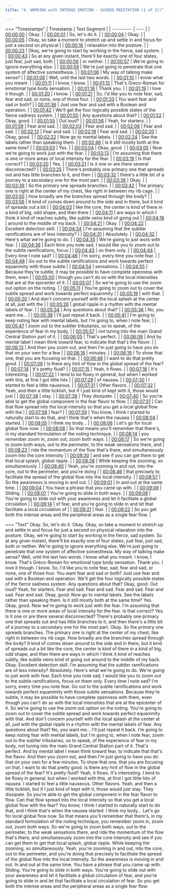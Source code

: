 ```yaml
---
title: "4. WORKING with INTENSE EMOTION - GUIDED MEDITATION (1 of 2))"

---
```

=== "Timestamps"
    | Timestamp | Text Segment |
    | ---------- | ----  |
    | [00:00:00](https://www.youtube.com/watch?v=5SIp547qQGQ&t=0) |  Okay. |
    | [00:00:01](https://www.youtube.com/watch?v=5SIp547qQGQ&t=1) |  So, let's do it. |
    | [00:00:04](https://www.youtube.com/watch?v=5SIp547qQGQ&t=4) |  Okay. |
    | [00:00:05](https://www.youtube.com/watch?v=5SIp547qQGQ&t=5) |  Okay, so take a moment to stretch up and settle in and focus for just a second on physical |
    | [00:00:16](https://www.youtube.com/watch?v=5SIp547qQGQ&t=16) |  relaxation into the posture. |
    | [00:00:23](https://www.youtube.com/watch?v=5SIp547qQGQ&t=23) |  Okay, we're going to start by working in the fierce, sad system. |
    | [00:00:43](https://www.youtube.com/watch?v=5SIp547qQGQ&t=43) |  So at any given instant, there'll be exactly one of four states, just fear, just sad, both |
    | [00:00:56](https://www.youtube.com/watch?v=5SIp547qQGQ&t=56) |  or neither. |
    | [00:00:57](https://www.youtube.com/watch?v=5SIp547qQGQ&t=57) |  We're going to ignore everything else. |
    | [00:00:59](https://www.youtube.com/watch?v=5SIp547qQGQ&t=59) |  We're just going to penetrate that one system of affective somesthesia. |
    | [00:01:06](https://www.youtube.com/watch?v=5SIp547qQGQ&t=66) |  My way of talking make sense? |
    | [00:01:08](https://www.youtube.com/watch?v=5SIp547qQGQ&t=68) |  Well, until the last two words. |
    | [00:01:10](https://www.youtube.com/watch?v=5SIp547qQGQ&t=70) |  I know what you meant. |
    | [00:01:11](https://www.youtube.com/watch?v=5SIp547qQGQ&t=71) |  I know, I know. |
    | [00:01:12](https://www.youtube.com/watch?v=5SIp547qQGQ&t=72) |  That's Greco-Roman for emotional type body sensation. |
    | [00:01:18](https://www.youtube.com/watch?v=5SIp547qQGQ&t=78) |  Thank you. |
    | [00:01:19](https://www.youtube.com/watch?v=5SIp547qQGQ&t=79) |  I love it though. |
    | [00:01:20](https://www.youtube.com/watch?v=5SIp547qQGQ&t=80) |  I know. |
    | [00:01:21](https://www.youtube.com/watch?v=5SIp547qQGQ&t=81) |  So, I'd like you to note fear, sad, fear and sad, or none, one of those four. |
    | [00:01:33](https://www.youtube.com/watch?v=5SIp547qQGQ&t=93) |  You want fear and sad or both? |
    | [00:01:36](https://www.youtube.com/watch?v=5SIp547qQGQ&t=96) |  Just use fear and sad with a Boolean and operation. |
    | [00:01:42](https://www.youtube.com/watch?v=5SIp547qQGQ&t=102) |  We'll get the four logically possible states of the fierce sadness system. |
    | [00:01:50](https://www.youtube.com/watch?v=5SIp547qQGQ&t=110) |  Any questions about that? |
    | [00:01:52](https://www.youtube.com/watch?v=5SIp547qQGQ&t=112) |  Okay, good. |
    | [00:01:55](https://www.youtube.com/watch?v=5SIp547qQGQ&t=115) |  Out loud? |
    | [00:01:56](https://www.youtube.com/watch?v=5SIp547qQGQ&t=116) |  Yeah, for starters. |
    | [00:01:59](https://www.youtube.com/watch?v=5SIp547qQGQ&t=119) |  Fear and sad. |
    | [00:02:03](https://www.youtube.com/watch?v=5SIp547qQGQ&t=123) |  Fear and sad. |
    | [00:02:08](https://www.youtube.com/watch?v=5SIp547qQGQ&t=128) |  Fear and sad. |
    | [00:02:13](https://www.youtube.com/watch?v=5SIp547qQGQ&t=133) |  Fear and sad. |
    | [00:02:19](https://www.youtube.com/watch?v=5SIp547qQGQ&t=139) |  Fear and sad. |
    | [00:02:20](https://www.youtube.com/watch?v=5SIp547qQGQ&t=140) |  Okay, good. |
    | [00:02:22](https://www.youtube.com/watch?v=5SIp547qQGQ&t=142) |  Now go to mental labels. |
    | [00:02:24](https://www.youtube.com/watch?v=5SIp547qQGQ&t=144) |  See the labels rather than speaking them. |
    | [00:02:46](https://www.youtube.com/watch?v=5SIp547qQGQ&t=166) |  Is it still mostly both at the same time? |
    | [00:03:03](https://www.youtube.com/watch?v=5SIp547qQGQ&t=183) |  Yes. |
    | [00:03:04](https://www.youtube.com/watch?v=5SIp547qQGQ&t=184) |  Okay, good. |
    | [00:03:05](https://www.youtube.com/watch?v=5SIp547qQGQ&t=185) |  Now we're going to work just with the fear. |
    | [00:03:13](https://www.youtube.com/watch?v=5SIp547qQGQ&t=193) |  I'm assuming that there is one or more areas of local intensity for the fear. |
    | [00:03:19](https://www.youtube.com/watch?v=5SIp547qQGQ&t=199) |  Is that correct? |
    | [00:03:20](https://www.youtube.com/watch?v=5SIp547qQGQ&t=200) |  Yes. |
    | [00:03:21](https://www.youtube.com/watch?v=5SIp547qQGQ&t=201) |  Is it one or are there several disconnected? |
    | [00:03:25](https://www.youtube.com/watch?v=5SIp547qQGQ&t=205) |  There's probably one primary one that spreads out and has little branches to it, and then |
    | [00:03:32](https://www.youtube.com/watch?v=5SIp547qQGQ&t=212) |  there's a little bit of a journey to a secondary one for the most part. |
    | [00:03:38](https://www.youtube.com/watch?v=5SIp547qQGQ&t=218) |  Okay. |
    | [00:03:39](https://www.youtube.com/watch?v=5SIp547qQGQ&t=219) |  So the primary one spreads branches. |
    | [00:03:42](https://www.youtube.com/watch?v=5SIp547qQGQ&t=222) |  The primary one is right at the center of my chest, like right in between my rib cage. |
    | [00:03:50](https://www.youtube.com/watch?v=5SIp547qQGQ&t=230) |  How broadly are the branches spread through the body? |
    | [00:03:56](https://www.youtube.com/watch?v=5SIp547qQGQ&t=236) |  It kind of comes down around to the side and in there, but it kind of spreads out a bit |
    | [00:04:03](https://www.youtube.com/watch?v=5SIp547qQGQ&t=243) |  like the core, the center is kind of there in a kind of big, odd shape, and then there |
    | [00:04:11](https://www.youtube.com/watch?v=5SIp547qQGQ&t=251) |  are ways in which I think it kind of reaches subtly, like subtle veins kind of going out |
    | [00:04:18](https://www.youtube.com/watch?v=5SIp547qQGQ&t=258) |  around to the middle of my back. |
    | [00:04:21](https://www.youtube.com/watch?v=5SIp547qQGQ&t=261) |  Okay. |
    | [00:04:22](https://www.youtube.com/watch?v=5SIp547qQGQ&t=262) |  Excellent detection skill. |
    | [00:04:24](https://www.youtube.com/watch?v=5SIp547qQGQ&t=264) |  I'm assuming that the subtler ramifications are of less intensity? |
    | [00:04:31](https://www.youtube.com/watch?v=5SIp547qQGQ&t=271) |  Absolutely. |
    | [00:04:32](https://www.youtube.com/watch?v=5SIp547qQGQ&t=272) |  Here's what we're going to do. |
    | [00:04:35](https://www.youtube.com/watch?v=5SIp547qQGQ&t=275) |  We're going to just work with fear. |
    | [00:04:36](https://www.youtube.com/watch?v=5SIp547qQGQ&t=276) |  Each time you note sad, I would like you to zoom out to the subtle ramifications, focus |
    | [00:04:43](https://www.youtube.com/watch?v=5SIp547qQGQ&t=283) |  on them only. |
    | [00:04:44](https://www.youtube.com/watch?v=5SIp547qQGQ&t=284) |  Every time I note sad? |
    | [00:04:46](https://www.youtube.com/watch?v=5SIp547qQGQ&t=286) |  I'm sorry, every time you note fear. |
    | [00:04:48](https://www.youtube.com/watch?v=5SIp547qQGQ&t=288) |  Go out to the subtle ramifications and work towards perfect equanimity with those subtle |
    | [00:04:54](https://www.youtube.com/watch?v=5SIp547qQGQ&t=294) |  sensations. |
    | [00:04:55](https://www.youtube.com/watch?v=5SIp547qQGQ&t=295) |  Because they're subtle, it may be possible to have complete openness with them, even |
    | [00:05:00](https://www.youtube.com/watch?v=5SIp547qQGQ&t=300) |  though you can't do so with the local intensities that are at the epicenter of it. |
    | [00:05:07](https://www.youtube.com/watch?v=5SIp547qQGQ&t=307) |  So we're going to use the zoom out option on the noting. |
    | [00:05:11](https://www.youtube.com/watch?v=5SIp547qQGQ&t=311) |  You're going to zoom out to cover the subtle spread and work towards perfect equanimity |
    | [00:05:19](https://www.youtube.com/watch?v=5SIp547qQGQ&t=319) |  with that. |
    | [00:05:20](https://www.youtube.com/watch?v=5SIp547qQGQ&t=320) |  And don't concern yourself with the local splash at the center at all, just with the |
    | [00:05:26](https://www.youtube.com/watch?v=5SIp547qQGQ&t=326) |  global ripple in a rhythm with the mental labels of fear. |
    | [00:05:34](https://www.youtube.com/watch?v=5SIp547qQGQ&t=334) |  Any questions about that? |
    | [00:05:36](https://www.youtube.com/watch?v=5SIp547qQGQ&t=336) |  No, you want me... |
    | [00:05:38](https://www.youtube.com/watch?v=5SIp547qQGQ&t=338) |  I'll just repeat it back. |
    | [00:05:41](https://www.youtube.com/watch?v=5SIp547qQGQ&t=341) |  I'm going to keep noting fear with mental labels, but I'm going to, when I note fear, |
    | [00:05:47](https://www.youtube.com/watch?v=5SIp547qQGQ&t=347) |  zoom out to the subtler tributaries, so to speak, of the experience of fear in my body, |
    | [00:05:57](https://www.youtube.com/watch?v=5SIp547qQGQ&t=357) |  not tuning into the main Grand Central Station part of it. |
    | [00:06:05](https://www.youtube.com/watch?v=5SIp547qQGQ&t=365) |  That's perfect. |
    | [00:06:06](https://www.youtube.com/watch?v=5SIp547qQGQ&t=366) |  And by mental label I mean think toward fear, to indicate that that's the flavor. |
    | [00:06:13](https://www.youtube.com/watch?v=5SIp547qQGQ&t=373) |  And then you zoom out, and then I'm just going to have you do that on your own for a few |
    | [00:06:18](https://www.youtube.com/watch?v=5SIp547qQGQ&t=378) |  minutes. |
    | [00:06:19](https://www.youtube.com/watch?v=5SIp547qQGQ&t=379) |  To show that one, that you are focusing on that. |
    | [00:06:48](https://www.youtube.com/watch?v=5SIp547qQGQ&t=408) |  I want to do that pretty good. |
    | [00:07:06](https://www.youtube.com/watch?v=5SIp547qQGQ&t=426) |  Is there any hint of flow in the global spread of the fear? |
    | [00:07:14](https://www.youtube.com/watch?v=5SIp547qQGQ&t=434) |  It's pretty fluid? |
    | [00:07:15](https://www.youtube.com/watch?v=5SIp547qQGQ&t=435) |  Yeah, it flows. |
    | [00:07:18](https://www.youtube.com/watch?v=5SIp547qQGQ&t=438) |  It's interesting. |
    | [00:07:22](https://www.youtube.com/watch?v=5SIp547qQGQ&t=442) |  I tend to be flowy in general, but when I worked with this, at first I got little hits |
    | [00:07:29](https://www.youtube.com/watch?v=5SIp547qQGQ&t=449) |  of nausea. |
    | [00:07:30](https://www.youtube.com/watch?v=5SIp547qQGQ&t=450) |  I started to feel a little nauseous. |
    | [00:07:31](https://www.youtube.com/watch?v=5SIp547qQGQ&t=451) |  Other flavors. |
    | [00:07:32](https://www.youtube.com/watch?v=5SIp547qQGQ&t=452) |  Yeah, and then a little ticklish, but if I just kind of kept with it, those would just |
    | [00:07:38](https://www.youtube.com/watch?v=5SIp547qQGQ&t=458) |  stay. |
    | [00:07:39](https://www.youtube.com/watch?v=5SIp547qQGQ&t=459) |  They dissipate. |
    | [00:07:40](https://www.youtube.com/watch?v=5SIp547qQGQ&t=460) |  So you're able to get the global component in the fear flavor to flow. |
    | [00:07:51](https://www.youtube.com/watch?v=5SIp547qQGQ&t=471) |  Can that flow spread into the local intensity so that you get a local global flow with the |
    | [00:07:58](https://www.youtube.com/watch?v=5SIp547qQGQ&t=478) |  fear? |
    | [00:07:59](https://www.youtube.com/watch?v=5SIp547qQGQ&t=479) |  You know, I think I started to naturally start to do that, and I think that's when the nausea |
    | [00:08:04](https://www.youtube.com/watch?v=5SIp547qQGQ&t=484) |  started. |
    | [00:08:05](https://www.youtube.com/watch?v=5SIp547qQGQ&t=485) |  I think my body... |
    | [00:08:06](https://www.youtube.com/watch?v=5SIp547qQGQ&t=486) |  Let's go for local global flow now. |
    | [00:08:08](https://www.youtube.com/watch?v=5SIp547qQGQ&t=488) |  So that means you'll remember that there's, in my standard formulation of the noting technique, |
    | [00:08:14](https://www.youtube.com/watch?v=5SIp547qQGQ&t=494) |  you remember zoom in, zoom out, zoom both ways. |
    | [00:08:17](https://www.youtube.com/watch?v=5SIp547qQGQ&t=497) |  So we're going to zoom both ways, out to the perimeter, to the weak sensations there, and |
    | [00:08:23](https://www.youtube.com/watch?v=5SIp547qQGQ&t=503) |  ride the momentum of the flow that's there, and simultaneously zoom into the core intensity |
    | [00:08:30](https://www.youtube.com/watch?v=5SIp547qQGQ&t=510) |  and see if you can get them to get that local splash, global ripple. |
    | [00:08:38](https://www.youtube.com/watch?v=5SIp547qQGQ&t=518) |  While keeping the zooming, so simultaneously. |
    | [00:08:40](https://www.youtube.com/watch?v=5SIp547qQGQ&t=520) |  Yeah, you're zooming in and out, into the core, out to the perimeter, and you're doing |
    | [00:08:46](https://www.youtube.com/watch?v=5SIp547qQGQ&t=526) |  that precisely to facilitate the spread of the global flow into the local intensity. |
    | [00:08:57](https://www.youtube.com/watch?v=5SIp547qQGQ&t=537) |  So the awareness is moving in and out. |
    | [00:09:01](https://www.youtube.com/watch?v=5SIp547qQGQ&t=541) |  In and out at the same time. |
    | [00:09:04](https://www.youtube.com/watch?v=5SIp547qQGQ&t=544) |  You have a phrase that you came up with. |
    | [00:09:06](https://www.youtube.com/watch?v=5SIp547qQGQ&t=546) |  Sliding. |
    | [00:09:07](https://www.youtube.com/watch?v=5SIp547qQGQ&t=547) |  You're going to slide in both ways. |
    | [00:09:08](https://www.youtube.com/watch?v=5SIp547qQGQ&t=548) |  You're going to slide out with your awareness and let it facilitate a global circulation |
    | [00:09:14](https://www.youtube.com/watch?v=5SIp547qQGQ&t=554) |  of fear, and you're going to slide in and let that facilitate a local circulation of |
    | [00:09:21](https://www.youtube.com/watch?v=5SIp547qQGQ&t=561) |  fear. |
    | [00:09:22](https://www.youtube.com/watch?v=5SIp547qQGQ&t=562) |  So you get both the intense areas and the peripheral areas as a single fear flow. |

=== "Text"
     Okay. So, let's do it. Okay. Okay, so take a moment to stretch up and settle in and focus for just a second on physical relaxation into the posture. Okay, we're going to start by working in the fierce, sad system. So at any given instant, there'll be exactly one of four states, just fear, just sad, both or neither. We're going to ignore everything else. We're just going to penetrate that one system of affective somesthesia. My way of talking make sense? Well, until the last two words. I know what you meant. I know, I know. That's Greco-Roman for emotional type body sensation. Thank you. I love it though. I know. So, I'd like you to note fear, sad, fear and sad, or none, one of those four. You want fear and sad or both? Just use fear and sad with a Boolean and operation. We'll get the four logically possible states of the fierce sadness system. Any questions about that? Okay, good. Out loud? Yeah, for starters. Fear and sad. Fear and sad. Fear and sad. Fear and sad. Fear and sad. Okay, good. Now go to mental labels. See the labels rather than speaking them. Is it still mostly both at the same time? Yes. Okay, good. Now we're going to work just with the fear. I'm assuming that there is one or more areas of local intensity for the fear. Is that correct? Yes. Is it one or are there several disconnected? There's probably one primary one that spreads out and has little branches to it, and then there's a little bit of a journey to a secondary one for the most part. Okay. So the primary one spreads branches. The primary one is right at the center of my chest, like right in between my rib cage. How broadly are the branches spread through the body? It kind of comes down around to the side and in there, but it kind of spreads out a bit like the core, the center is kind of there in a kind of big, odd shape, and then there are ways in which I think it kind of reaches subtly, like subtle veins kind of going out around to the middle of my back. Okay. Excellent detection skill. I'm assuming that the subtler ramifications are of less intensity? Absolutely. Here's what we're going to do. We're going to just work with fear. Each time you note sad, I would like you to zoom out to the subtle ramifications, focus on them only. Every time I note sad? I'm sorry, every time you note fear. Go out to the subtle ramifications and work towards perfect equanimity with those subtle sensations. Because they're subtle, it may be possible to have complete openness with them, even though you can't do so with the local intensities that are at the epicenter of it. So we're going to use the zoom out option on the noting. You're going to zoom out to cover the subtle spread and work towards perfect equanimity with that. And don't concern yourself with the local splash at the center at all, just with the global ripple in a rhythm with the mental labels of fear. Any questions about that? No, you want me... I'll just repeat it back. I'm going to keep noting fear with mental labels, but I'm going to, when I note fear, zoom out to the subtler tributaries, so to speak, of the experience of fear in my body, not tuning into the main Grand Central Station part of it. That's perfect. And by mental label I mean think toward fear, to indicate that that's the flavor. And then you zoom out, and then I'm just going to have you do that on your own for a few minutes. To show that one, that you are focusing on that. I want to do that pretty good. Is there any hint of flow in the global spread of the fear? It's pretty fluid? Yeah, it flows. It's interesting. I tend to be flowy in general, but when I worked with this, at first I got little hits of nausea. I started to feel a little nauseous. Other flavors. Yeah, and then a little ticklish, but if I just kind of kept with it, those would just stay. They dissipate. So you're able to get the global component in the fear flavor to flow. Can that flow spread into the local intensity so that you get a local global flow with the fear? You know, I think I started to naturally start to do that, and I think that's when the nausea started. I think my body... Let's go for local global flow now. So that means you'll remember that there's, in my standard formulation of the noting technique, you remember zoom in, zoom out, zoom both ways. So we're going to zoom both ways, out to the perimeter, to the weak sensations there, and ride the momentum of the flow that's there, and simultaneously zoom into the core intensity and see if you can get them to get that local splash, global ripple. While keeping the zooming, so simultaneously. Yeah, you're zooming in and out, into the core, out to the perimeter, and you're doing that precisely to facilitate the spread of the global flow into the local intensity. So the awareness is moving in and out. In and out at the same time. You have a phrase that you came up with. Sliding. You're going to slide in both ways. You're going to slide out with your awareness and let it facilitate a global circulation of fear, and you're going to slide in and let that facilitate a local circulation of fear. So you get both the intense areas and the peripheral areas as a single fear flow.